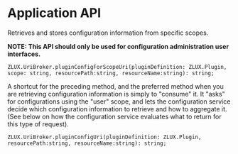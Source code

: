 # Application API

Retrieves and stores configuration information from specific scopes.

**NOTE: This API should only be used for configuration administration user interfaces.**

`ZLUX.UriBroker.pluginConfigForScopeUri(pluginDefinition: ZLUX.Plugin, scope: string, resourcePath:string, resourceName:string): string;`

A shortcut for the preceding method, and the preferred method when you are retrieving configuration information is simply to "consume" it. It "asks" for configurations using the "user" scope, and lets the configuration service decide which configuration information to retrieve and how to aggregate it. \(See below on how the configuration service evaluates what to return for this type of request\).

`ZLUX.UriBroker.pluginConfigUri(pluginDefinition: ZLUX.Plugin, resourcePath:string, resourceName:string): string;`

